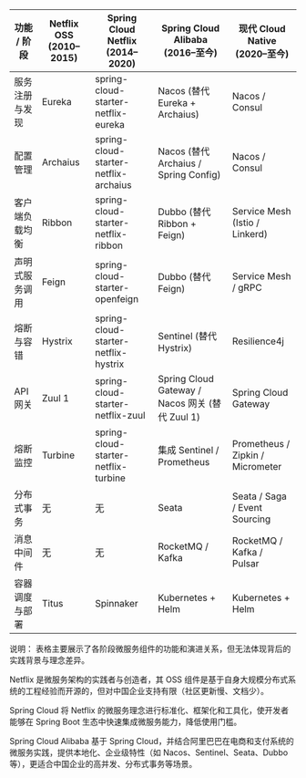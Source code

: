 | 功能 / 阶段    | Netflix OSS (2010–2015) | Spring Cloud Netflix (2014–2020)     | Spring Cloud Alibaba (2016–至今)               | 现代 Cloud Native (2020–至今)   |
| ---------------- | -------------------------- | --------------------------------------- | ------------------------------------------------- | ---------------------------------- |
| 服务注册与发现 | Eureka                   | spring-cloud-starter-netflix-eureka   | Nacos (替代 Eureka + Archaius)                  | Nacos / Consul                   |
| 配置管理       | Archaius                 | spring-cloud-starter-netflix-archaius | Nacos (替代 Archaius / Spring Config)           | Nacos / Consul                   |
| 客户端负载均衡 | Ribbon                   | spring-cloud-starter-netflix-ribbon   | Dubbo (替代 Ribbon + Feign)                     | Service Mesh (Istio / Linkerd)   |
| 声明式服务调用 | Feign                    | spring-cloud-starter-openfeign        | Dubbo (替代 Feign)                              | Service Mesh / gRPC              |
| 熔断与容错     | Hystrix                  | spring-cloud-starter-netflix-hystrix  | Sentinel (替代 Hystrix)                         | Resilience4j                     |
| API 网关       | Zuul 1                   | spring-cloud-starter-netflix-zuul     | Spring Cloud Gateway / Nacos 网关 (替代 Zuul 1) | Spring Cloud Gateway             |
| 熔断监控       | Turbine                  | spring-cloud-starter-netflix-turbine  | 集成 Sentinel / Prometheus                      | Prometheus / Zipkin / Micrometer |
| 分布式事务     | 无                       | 无                                    | Seata                                           | Seata / Saga / Event Sourcing    |
| 消息中间件     | 无                       | 无                                    | RocketMQ / Kafka                                | RocketMQ / Kafka / Pulsar        |
| 容器调度与部署 | Titus                    | Spinnaker                             | Kubernetes + Helm                               | Kubernetes + Helm                |

说明：
表格主要展示了各阶段微服务组件的功能和演进关系，但无法体现背后的实践背景与理念差异。

Netflix 是微服务架构的实践者与创造者，其 OSS 组件是基于自身大规模分布式系统的工程经验而开源的，但对中国企业支持有限（社区更新慢、文档少）。

Spring Cloud 将 Netflix 的微服务理念进行标准化、框架化和工具化，使开发者能够在 Spring Boot 生态中快速集成微服务能力，降低使用门槛。

Spring Cloud Alibaba 基于 Spring Cloud，并结合阿里巴巴在电商和支付系统的微服务实践，提供本地化、企业级特性（如 Nacos、Sentinel、Seata、Dubbo 等），更适合中国企业的高并发、分布式事务等场景。
